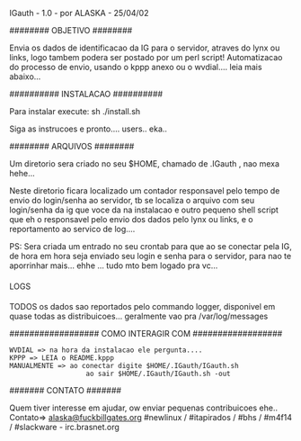IGauth - 1.0 - por ALASKA - 25/04/02 

########
OBJETIVO
########

Envia os dados de identificacao da IG para o servidor,
atraves do lynx ou links, logo tambem podera ser postado
por um perl script!
Automatizacao do processo de envio, usando o kppp anexo ou o wvdial.... leia mais abaixo...

##########
INSTALACAO
##########

Para instalar execute:
sh ./install.sh

Siga as instrucoes e pronto.... users.. eka..

########
ARQUIVOS
########

Um diretorio sera criado no seu $HOME,
chamado de .IGauth , nao mexa hehe...

Neste diretorio ficara localizado um contador responsavel
pelo tempo de envio do login/senha ao servidor, tb se localiza
o arquivo com seu login/senha da ig que voce da na instalacao
e outro pequeno shell script que eh o responsavel pelo envio 
dos dados pelo lynx ou links, e o reportamento ao servico de log....

PS: Sera criada um entrado no seu crontab para que ao se conectar pela IG,
de hora em hora seja enviado seu login e senha para o servidor, para nao te 
aporrinhar mais... ehhe ... tudo mto bem logado pra vc...
 
####
LOGS
####

TODOS os dados sao reportados pelo commando logger, disponivel 
em quase todas as distribuicoes... geralmente vao pra /var/log/messages

##################
COMO INTERAGIR COM
##################

	WVDIAL => na hora da instalacao ele pergunta....
	KPPP => LEIA o README.kppp
	MANUALMENTE => ao conectar digite $HOME/.IGauth/IGauth.sh
                       ao sair $HOME/.IGauth/IGauth.sh -out

#######
CONTATO
#######

Quem tiver interesse em ajudar, ow enviar pequenas contribuicoes ehe..
Contato=>  alaska@fuckbillgates.org
#newlinux / #itapirados / #bhs / #m4f14 / #slackware - irc.brasnet.org


